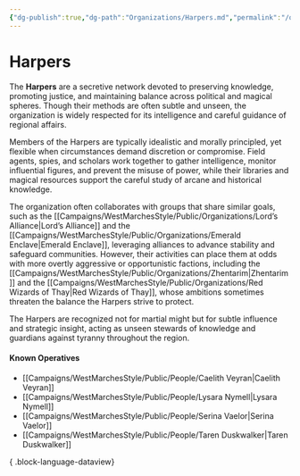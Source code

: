 ```yaml
---
{"dg-publish":true,"dg-path":"Organizations/Harpers.md","permalink":"/organizations/harpers/","tags":["intelligence","sword-coast","organization","Harpers"],"dgShowFileTree":true}
---
```


# **Harpers**

The **Harpers** are a secretive network devoted to preserving knowledge, promoting justice, and maintaining balance across political and magical spheres. Though their methods are often subtle and unseen, the organization is widely respected for its intelligence and careful guidance of regional affairs.

Members of the Harpers are typically idealistic and morally principled, yet flexible when circumstances demand discretion or compromise. Field agents, spies, and scholars work together to gather intelligence, monitor influential figures, and prevent the misuse of power, while their libraries and magical resources support the careful study of arcane and historical knowledge.

The organization often collaborates with groups that share similar goals, such as the [[Campaigns/WestMarchesStyle/Public/Organizations/Lord’s Alliance\|Lord’s Alliance]] and the [[Campaigns/WestMarchesStyle/Public/Organizations/Emerald Enclave\|Emerald Enclave]], leveraging alliances to advance stability and safeguard communities. However, their activities can place them at odds with more overtly aggressive or opportunistic factions, including the [[Campaigns/WestMarchesStyle/Public/Organizations/Zhentarim\|Zhentarim]] and the [[Campaigns/WestMarchesStyle/Public/Organizations/Red Wizards of Thay\|Red Wizards of Thay]], whose ambitions sometimes threaten the balance the Harpers strive to protect.

The Harpers are recognized not for martial might but for subtle influence and strategic insight, acting as unseen stewards of knowledge and guardians against tyranny throughout the region.

#### Known Operatives
- [[Campaigns/WestMarchesStyle/Public/People/Caelith Veyran\|Caelith Veyran]]
- [[Campaigns/WestMarchesStyle/Public/People/Lysara Nymell\|Lysara Nymell]]
- [[Campaigns/WestMarchesStyle/Public/People/Serina Vaelor\|Serina Vaelor]]
- [[Campaigns/WestMarchesStyle/Public/People/Taren Duskwalker\|Taren Duskwalker]]

{ .block-language-dataview}